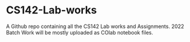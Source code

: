 # CS142-Lab-works
A Github repo containing all the CS142 Lab works and Assignments. 
2022 Batch 
Work will be mostly uploaded as COlab notebook files. 
